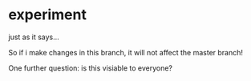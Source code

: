 # experiment
just as it says...

So if i make changes in this branch, it will not affect the master branch! 

One further question: is this visiable to everyone?
